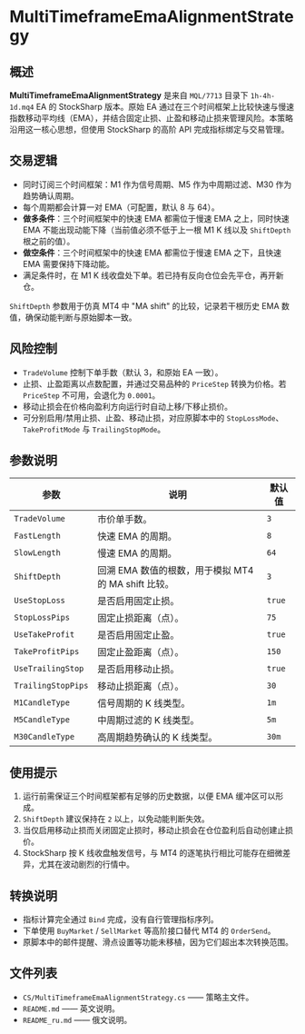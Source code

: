 # MultiTimeframeEmaAlignmentStrategy

## 概述
**MultiTimeframeEmaAlignmentStrategy** 是来自 `MQL/7713` 目录下 `1h-4h-1d.mq4` EA 的 StockSharp 版本。原始 EA 通过在三个时间框架上比较快速与慢速指数移动平均线（EMA），并结合固定止损、止盈和移动止损来管理风险。本策略沿用这一核心思想，但使用 StockSharp 的高阶 API 完成指标绑定与交易管理。

## 交易逻辑
- 同时订阅三个时间框架：M1 作为信号周期、M5 作为中周期过滤、M30 作为趋势确认周期。
- 每个周期都会计算一对 EMA（可配置，默认 8 与 64）。
- **做多条件**：三个时间框架中的快速 EMA 都需位于慢速 EMA 之上，同时快速 EMA 不能出现动能下降（当前值必须不低于上一根 M1 K 线以及 `ShiftDepth` 根之前的值）。
- **做空条件**：三个时间框架中的快速 EMA 都需位于慢速 EMA 之下，且快速 EMA 需要保持下降动能。
- 满足条件时，在 M1 K 线收盘处下单。若已持有反向仓位会先平仓，再开新仓。

`ShiftDepth` 参数用于仿真 MT4 中 "MA shift" 的比较，记录若干根历史 EMA 数值，确保动能判断与原始脚本一致。

## 风险控制
- `TradeVolume` 控制下单手数（默认 3，和原始 EA 一致）。
- 止损、止盈距离以点数配置，并通过交易品种的 `PriceStep` 转换为价格。若 `PriceStep` 不可用，会退化为 `0.0001`。
- 移动止损会在价格向盈利方向运行时自动上移/下移止损价。
- 可分别启用/禁用止损、止盈、移动止损，对应原脚本中的 `StopLossMode`、`TakeProfitMode` 与 `TrailingStopMode`。

## 参数说明
| 参数 | 说明 | 默认值 |
|------|------|--------|
| `TradeVolume` | 市价单手数。 | `3` |
| `FastLength` | 快速 EMA 的周期。 | `8` |
| `SlowLength` | 慢速 EMA 的周期。 | `64` |
| `ShiftDepth` | 回溯 EMA 数值的根数，用于模拟 MT4 的 MA shift 比较。 | `3` |
| `UseStopLoss` | 是否启用固定止损。 | `true` |
| `StopLossPips` | 固定止损距离（点）。 | `75` |
| `UseTakeProfit` | 是否启用固定止盈。 | `true` |
| `TakeProfitPips` | 固定止盈距离（点）。 | `150` |
| `UseTrailingStop` | 是否启用移动止损。 | `true` |
| `TrailingStopPips` | 移动止损距离（点）。 | `30` |
| `M1CandleType` | 信号周期的 K 线类型。 | `1m` |
| `M5CandleType` | 中周期过滤的 K 线类型。 | `5m` |
| `M30CandleType` | 高周期趋势确认的 K 线类型。 | `30m` |

## 使用提示
1. 运行前需保证三个时间框架都有足够的历史数据，以便 EMA 缓冲区可以形成。
2. `ShiftDepth` 建议保持在 `2` 以上，以免动能判断失效。
3. 当仅启用移动止损而关闭固定止损时，移动止损会在仓位盈利后自动创建止损价。
4. StockSharp 按 K 线收盘触发信号，与 MT4 的逐笔执行相比可能存在细微差异，尤其在波动剧烈的行情中。

## 转换说明
- 指标计算完全通过 `Bind` 完成，没有自行管理指标序列。
- 下单使用 `BuyMarket` / `SellMarket` 等高阶接口替代 MT4 的 `OrderSend`。
- 原脚本中的邮件提醒、滑点设置等功能未移植，因为它们超出本次转换范围。

## 文件列表
- `CS/MultiTimeframeEmaAlignmentStrategy.cs` —— 策略主文件。
- `README.md` —— 英文说明。
- `README_ru.md` —— 俄文说明。
